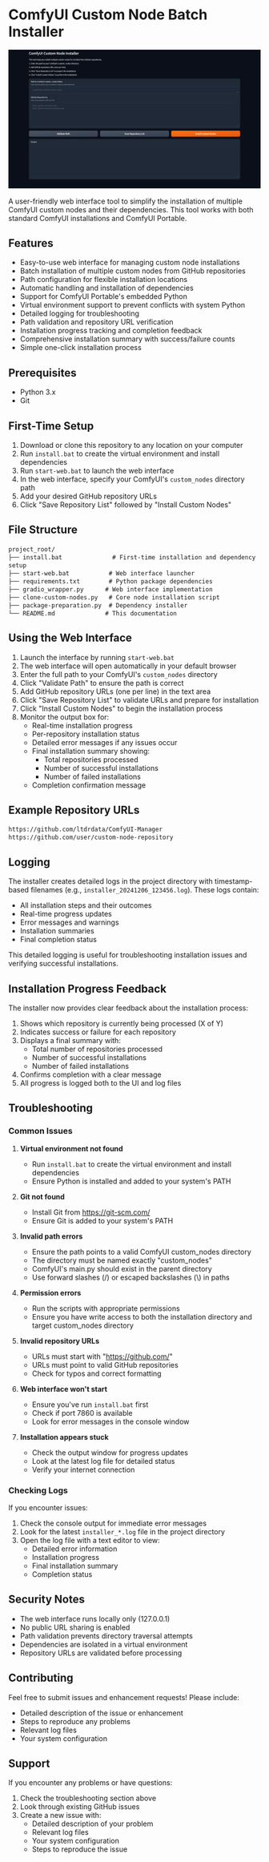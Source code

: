 # ComfyUI Custom Node Batch Installer
![Demo UI](https://raw.githubusercontent.com/MushroomFleet/ComfyUI-Custom-Node-Batch-Installer/main/images/demo-batchInstaller.png)

A user-friendly web interface tool to simplify the installation of multiple ComfyUI custom nodes and their dependencies. This tool works with both standard ComfyUI installations and ComfyUI Portable.

## Features

- Easy-to-use web interface for managing custom node installations
- Batch installation of multiple custom nodes from GitHub repositories
- Path configuration for flexible installation locations
- Automatic handling and installation of dependencies
- Support for ComfyUI Portable's embedded Python
- Virtual environment support to prevent conflicts with system Python
- Detailed logging for troubleshooting
- Path validation and repository URL verification
- Installation progress tracking and completion feedback
- Comprehensive installation summary with success/failure counts
- Simple one-click installation process

## Prerequisites

- Python 3.x
- Git

## First-Time Setup

1. Download or clone this repository to any location on your computer
2. Run `install.bat` to create the virtual environment and install dependencies
3. Run `start-web.bat` to launch the web interface
4. In the web interface, specify your ComfyUI's `custom_nodes` directory path
5. Add your desired GitHub repository URLs
6. Click "Save Repository List" followed by "Install Custom Nodes"

## File Structure

```
project_root/
├── install.bat              # First-time installation and dependency setup
├── start-web.bat           # Web interface launcher
├── requirements.txt        # Python package dependencies
├── gradio_wrapper.py      # Web interface implementation
├── clone-custom-nodes.py   # Core node installation script
├── package-preparation.py  # Dependency installer
└── README.md              # This documentation
```

## Using the Web Interface

1. Launch the interface by running `start-web.bat`
2. The web interface will open automatically in your default browser
3. Enter the full path to your ComfyUI's `custom_nodes` directory
4. Click "Validate Path" to ensure the path is correct
5. Add GitHub repository URLs (one per line) in the text area
6. Click "Save Repository List" to validate URLs and prepare for installation
7. Click "Install Custom Nodes" to begin the installation process
8. Monitor the output box for:
   - Real-time installation progress
   - Per-repository installation status
   - Detailed error messages if any issues occur
   - Final installation summary showing:
     - Total repositories processed
     - Number of successful installations
     - Number of failed installations
   - Completion confirmation message

## Example Repository URLs

```
https://github.com/ltdrdata/ComfyUI-Manager
https://github.com/user/custom-node-repository
```

## Logging

The installer creates detailed logs in the project directory with timestamp-based filenames (e.g., `installer_20241206_123456.log`). These logs contain:
- All installation steps and their outcomes
- Real-time progress updates
- Error messages and warnings
- Installation summaries
- Final completion status

This detailed logging is useful for troubleshooting installation issues and verifying successful installations.

## Installation Progress Feedback

The installer now provides clear feedback about the installation process:
1. Shows which repository is currently being processed (X of Y)
2. Indicates success or failure for each repository
3. Displays a final summary with:
   - Total number of repositories processed
   - Number of successful installations
   - Number of failed installations
4. Confirms completion with a clear message
5. All progress is logged both to the UI and log files

## Troubleshooting

### Common Issues

1. **Virtual environment not found**
   - Run `install.bat` to create the virtual environment and install dependencies
   - Ensure Python is installed and added to your system's PATH

2. **Git not found**
   - Install Git from https://git-scm.com/
   - Ensure Git is added to your system's PATH

3. **Invalid path errors**
   - Ensure the path points to a valid ComfyUI custom_nodes directory
   - The directory must be named exactly "custom_nodes"
   - ComfyUI's main.py should exist in the parent directory
   - Use forward slashes (/) or escaped backslashes (\\) in paths

4. **Permission errors**
   - Run the scripts with appropriate permissions
   - Ensure you have write access to both the installation directory and target custom_nodes directory

5. **Invalid repository URLs**
   - URLs must start with "https://github.com/"
   - URLs must point to valid GitHub repositories
   - Check for typos and correct formatting

6. **Web interface won't start**
   - Ensure you've run `install.bat` first
   - Check if port 7860 is available
   - Look for error messages in the console window

7. **Installation appears stuck**
   - Check the output window for progress updates
   - Look at the latest log file for detailed status
   - Verify your internet connection

### Checking Logs

If you encounter issues:
1. Check the console output for immediate error messages
2. Look for the latest `installer_*.log` file in the project directory
3. Open the log file with a text editor to view:
   - Detailed error information
   - Installation progress
   - Final installation summary
   - Completion status

## Security Notes

- The web interface runs locally only (127.0.0.1)
- No public URL sharing is enabled
- Path validation prevents directory traversal attempts
- Dependencies are isolated in a virtual environment
- Repository URLs are validated before processing

## Contributing

Feel free to submit issues and enhancement requests! Please include:
- Detailed description of the issue or enhancement
- Steps to reproduce any problems
- Relevant log files
- Your system configuration


## Support

If you encounter any problems or have questions:
1. Check the troubleshooting section above
2. Look through existing GitHub issues
3. Create a new issue with:
   - Detailed description of your problem
   - Relevant log files
   - Your system configuration
   - Steps to reproduce the issue
